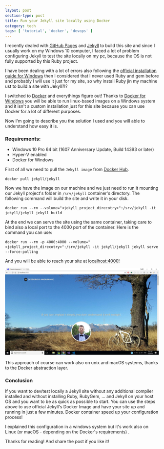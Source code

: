 ```yaml
---
layout: post
section-type: post
title: Run your Jekyll site locally using Docker
category: tech
tags: [ 'tutorial', 'docker', 'devops' ]
---
```

I recently dealed with [GitHub Pages](https://pages.github.com/) and [Jekyll](https://jekyllrb.com/) to build this site and since I usually work on my Windows 10 computer, I faced a lot of problem configuring Jekyll to test the site locally on my pc, because the OS is not fully supported by this Ruby project.

I have been dealing with a lot of errors also following the [official installation guide for Windows](https://jekyllrb.com/docs/windows/) then I considered that I never used Ruby and gem before and probably I will use it just for my site, so why install Ruby jin my machine ust to build a site with Jekyll?!?

I switched to [Docker](https://www.docker.com/) and everythings figure out! Thanks to [Docker for Windows](https://docs.docker.com/docker-for-windows/) you will be able to run linux-based images on a Windows system and it isn't a custom installation just for this site because you can use Docker for a lot of different purposes.

Now I'm going to describe you the solution I used and you will able to understand how easy it is.

### Requirements:
* Windows 10 Pro 64 bit (1607 Anniversary Update, Build 14393 or later)
* Hyper-V enabled 
* Docker for Windows

First of all we need to pull the `Jekyll image` from [Docker Hub](https://hub.docker.com/).

```
docker pull jekyll/jekyll
```

Now we have the image on our machine and we just need to run it mounting our Jekyll project's folder in `/srv/jekyll` container's directory.
The following command will build the site and write it in your disk.

```
docker run --rm --volume="<jekyll_project_direcotry>":/srv/jekyll -it jekyll/jekyll jekyll build
```

At the end we can serve the site using the same container, taking care to bind also a local port to the 4000 port of the container.
Here is the command you can use:

```
docker run --rm -p 4000:4000 --volume="<jekyll_project_direcotry>":/srv/jekyll -it jekyll/jekyll jekyll serve --force-polling
```

And you will be able to reach your site at [localhost:4000](http://localhost:4000)!

![jekyll running](/img/blog/jekyll-running.jpg)

This approach of course can work also on unix and macOS systems, thanks to the Docker abstraction layer.

### Conclusion
If you want to dev/test locally a Jekyll site without any additional compiler installed and without installing Ruby, RubyGem, ... and Jekyll on your host OS and you want to be as quick as possible to start.
You can use the steps above to use official Jekyll's Docker Image and have your site up and running in just a few minutes. 
Docker container speed up your configuration process!

I explained this configuration in a windows system but it's work also on Linux (or macOS - depending on the Docker's requirements) .

Thanks for reading! And share the post if you like it!